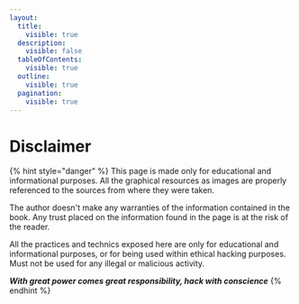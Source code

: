 ```yaml
---
layout:
  title:
    visible: true
  description:
    visible: false
  tableOfContents:
    visible: true
  outline:
    visible: true
  pagination:
    visible: true
---
```


# Disclaimer

{% hint style="danger" %}
This page is made only for educational and informational purposes. All the graphical resources as images are properly referenced to the sources from where they were taken.&#x20;

The author doesn't make any warranties of the information contained in the book. Any trust placed on the information found in the page is at the risk of the reader.

All the practices and technics exposed here are only for educational and informational purposes, or for being used within ethical hacking purposes. Must not be used for any illegal or malicious activity.

_**With great power comes great responsibility, hack with conscience**_
{% endhint %}
